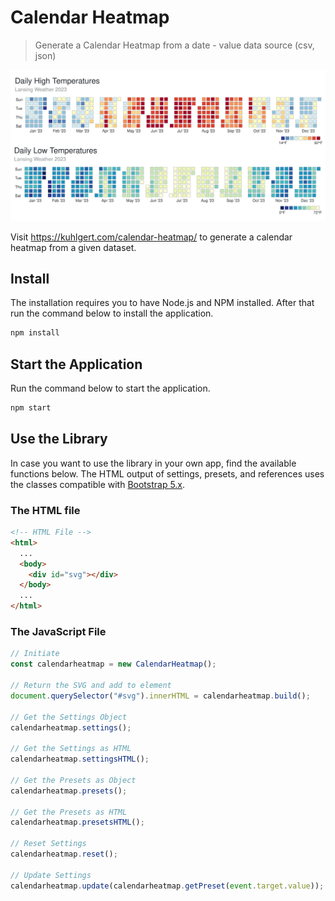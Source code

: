 # Calendar Heatmap

> Generate a Calendar Heatmap from a date - value data source (csv, json)

![Calendar Heatmap](./images/calendar-heatmap.svg)

Visit <https://kuhlgert.com/calendar-heatmap/> to generate a calendar heatmap from a given dataset.

## Install

The installation requires you to have Node.js and NPM installed. After that run the command below to install the application.

```bash
npm install
```

## Start the Application

Run the command below to start the application.

```bash
npm start
```

## Use the Library

In case you want to use the library in your own app, find the available functions below. The HTML output of settings, presets, and references uses the classes compatible with [Bootstrap 5.x](https://getboostrap.com).

### The HTML file

```html
<!-- HTML File -->
<html>
  ...
  <body>
    <div id="svg"></div>
  </body>
  ...
</html>
```

### The JavaScript File

```JavaScript
// Initiate
const calendarheatmap = new CalendarHeatmap();

// Return the SVG and add to element
document.querySelector("#svg").innerHTML = calendarheatmap.build();

// Get the Settings Object
calendarheatmap.settings();

// Get the Settings as HTML
calendarheatmap.settingsHTML();

// Get the Presets as Object
calendarheatmap.presets();

// Get the Presets as HTML
calendarheatmap.presetsHTML();

// Reset Settings
calendarheatmap.reset();

// Update Settings
calendarheatmap.update(calendarheatmap.getPreset(event.target.value));
```
